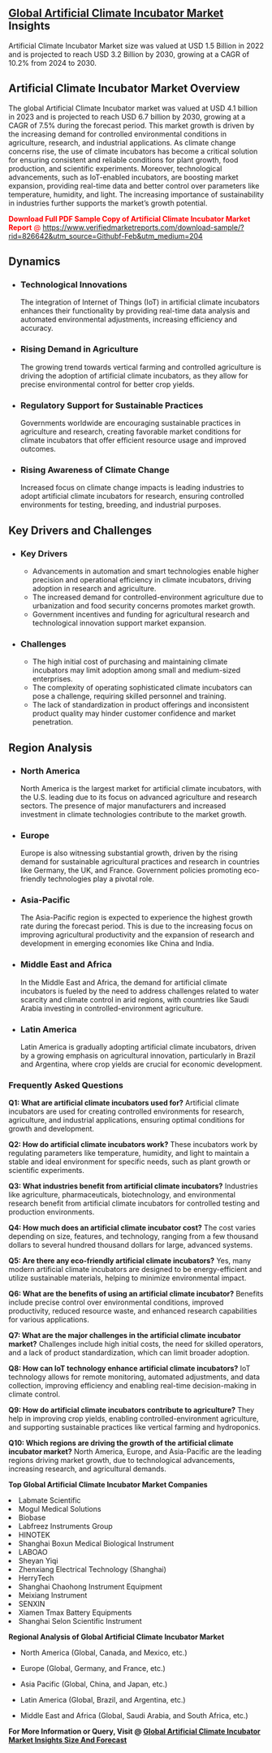 <h2><a href="https://www.verifiedmarketreports.com/download-sample/?rid=826642&amp;utm_source=Githubf&amp;utm_medium=204" target="_blank">Global Artificial Climate Incubator Market</a> Insights</h2><p>Artificial Climate Incubator Market size was valued at USD 1.5 Billion in 2022 and is projected to reach USD 3.2 Billion by 2030, growing at a CAGR of 10.2% from 2024 to 2030.</p><p> <h2>Artificial Climate Incubator Market Overview</h2> <p>The global Artificial Climate Incubator market was valued at USD 4.1 billion in 2023 and is projected to reach USD 6.7 billion by 2030, growing at a CAGR of 7.5% during the forecast period. This market growth is driven by the increasing demand for controlled environmental conditions in agriculture, research, and industrial applications. As climate change concerns rise, the use of climate incubators has become a critical solution for ensuring consistent and reliable conditions for plant growth, food production, and scientific experiments. Moreover, technological advancements, such as IoT-enabled incubators, are boosting market expansion, providing real-time data and better control over parameters like temperature, humidity, and light. The increasing importance of sustainability in industries further supports the market’s growth potential.</p> <p><p><span class=""><span style="color: #ff0000;"><strong>Download Full PDF Sample Copy of Artificial Climate Incubator Market Report</strong> @ </span><a href="https://www.verifiedmarketreports.com/download-sample/?rid=826642&amp;utm_source=Githubf-Feb&amp;utm_medium=204" target="_blank">https://www.verifiedmarketreports.com/download-sample/?rid=826642&amp;utm_source=Githubf-Feb&amp;utm_medium=204</a></span></p></p> <h2>Dynamics</h2> <ul> <li><h3>Technological Innovations</h3> The integration of Internet of Things (IoT) in artificial climate incubators enhances their functionality by providing real-time data analysis and automated environmental adjustments, increasing efficiency and accuracy. </li> <li><h3>Rising Demand in Agriculture</h3> The growing trend towards vertical farming and controlled agriculture is driving the adoption of artificial climate incubators, as they allow for precise environmental control for better crop yields. </li> <li><h3>Regulatory Support for Sustainable Practices</h3> Governments worldwide are encouraging sustainable practices in agriculture and research, creating favorable market conditions for climate incubators that offer efficient resource usage and improved outcomes. </li> <li><h3>Rising Awareness of Climate Change</h3> Increased focus on climate change impacts is leading industries to adopt artificial climate incubators for research, ensuring controlled environments for testing, breeding, and industrial purposes. </li> </ul> <h2>Key Drivers and Challenges</h2> <ul> <li><h3>Key Drivers</h3> <ul> <li>Advancements in automation and smart technologies enable higher precision and operational efficiency in climate incubators, driving adoption in research and agriculture.</li> <li>The increased demand for controlled-environment agriculture due to urbanization and food security concerns promotes market growth.</li> <li>Government incentives and funding for agricultural research and technological innovation support market expansion.</li> </ul> </li> <li><h3>Challenges</h3> <ul> <li>The high initial cost of purchasing and maintaining climate incubators may limit adoption among small and medium-sized enterprises.</li> <li>The complexity of operating sophisticated climate incubators can pose a challenge, requiring skilled personnel and training.</li> <li>The lack of standardization in product offerings and inconsistent product quality may hinder customer confidence and market penetration.</li> </ul> </li> </ul> <h2>Region Analysis</h2> <ul> <li><h3>North America</h3> North America is the largest market for artificial climate incubators, with the U.S. leading due to its focus on advanced agriculture and research sectors. The presence of major manufacturers and increased investment in climate technologies contribute to the market growth. </li> <li><h3>Europe</h3> Europe is also witnessing substantial growth, driven by the rising demand for sustainable agricultural practices and research in countries like Germany, the UK, and France. Government policies promoting eco-friendly technologies play a pivotal role. </li> <li><h3>Asia-Pacific</h3> The Asia-Pacific region is expected to experience the highest growth rate during the forecast period. This is due to the increasing focus on improving agricultural productivity and the expansion of research and development in emerging economies like China and India. </li> <li><h3>Middle East and Africa</h3> In the Middle East and Africa, the demand for artificial climate incubators is fueled by the need to address challenges related to water scarcity and climate control in arid regions, with countries like Saudi Arabia investing in controlled-environment agriculture. </li> <li><h3>Latin America</h3> Latin America is gradually adopting artificial climate incubators, driven by a growing emphasis on agricultural innovation, particularly in Brazil and Argentina, where crop yields are crucial for economic development. </li> </ul> <h3>Frequently Asked Questions</h3> <p><strong>Q1: What are artificial climate incubators used for?</strong> Artificial climate incubators are used for creating controlled environments for research, agriculture, and industrial applications, ensuring optimal conditions for growth and development.</p> <p><strong>Q2: How do artificial climate incubators work?</strong> These incubators work by regulating parameters like temperature, humidity, and light to maintain a stable and ideal environment for specific needs, such as plant growth or scientific experiments.</p> <p><strong>Q3: What industries benefit from artificial climate incubators?</strong> Industries like agriculture, pharmaceuticals, biotechnology, and environmental research benefit from artificial climate incubators for controlled testing and production environments.</p> <p><strong>Q4: How much does an artificial climate incubator cost?</strong> The cost varies depending on size, features, and technology, ranging from a few thousand dollars to several hundred thousand dollars for large, advanced systems.</p> <p><strong>Q5: Are there any eco-friendly artificial climate incubators?</strong> Yes, many modern artificial climate incubators are designed to be energy-efficient and utilize sustainable materials, helping to minimize environmental impact.</p> <p><strong>Q6: What are the benefits of using an artificial climate incubator?</strong> Benefits include precise control over environmental conditions, improved productivity, reduced resource waste, and enhanced research capabilities for various applications.</p> <p><strong>Q7: What are the major challenges in the artificial climate incubator market?</strong> Challenges include high initial costs, the need for skilled operators, and a lack of product standardization, which can limit broader adoption.</p> <p><strong>Q8: How can IoT technology enhance artificial climate incubators?</strong> IoT technology allows for remote monitoring, automated adjustments, and data collection, improving efficiency and enabling real-time decision-making in climate control.</p> <p><strong>Q9: How do artificial climate incubators contribute to agriculture?</strong> They help in improving crop yields, enabling controlled-environment agriculture, and supporting sustainable practices like vertical farming and hydroponics.</p> <p><strong>Q10: Which regions are driving the growth of the artificial climate incubator market?</strong> North America, Europe, and Asia-Pacific are the leading regions driving market growth, due to technological advancements, increasing research, and agricultural demands.</p> </p><p><strong>Top Global Artificial Climate Incubator Market Companies</strong></p><div data-test-id=""><p><li>Labmate Scientific</li><li> Mogul Medical Solutions</li><li> Biobase</li><li> Labfreez Instruments Group</li><li> HINOTEK</li><li> Shanghai Boxun Medical Biological Instrument</li><li> LABOAO</li><li> Sheyan Yiqi</li><li> Zhenxiang Electrical Technology (Shanghai)</li><li> HerryTech</li><li> Shanghai Chaohong Instrument Equipment</li><li> Meixiang Instrument</li><li> SENXIN</li><li> Xiamen Tmax Battery Equipments</li><li> Shanghai Selon Scientific Instrument</li></p><div><strong>Regional Analysis of&nbsp;Global Artificial Climate Incubator Market</strong></div><ul><li dir="ltr"><p dir="ltr">North America&nbsp;(Global, Canada, and Mexico, etc.)</p></li><li dir="ltr"><p dir="ltr">Europe (Global, Germany, and France, etc.)</p></li><li dir="ltr"><p dir="ltr">Asia Pacific&nbsp;(Global, China, and Japan, etc.)</p></li><li dir="ltr"><p dir="ltr">Latin America&nbsp;(Global, Brazil, and Argentina, etc.)</p></li><li dir="ltr">Middle East and Africa&nbsp;(Global, Saudi Arabia, and South Africa, etc.)</li></ul><p><strong>For More Information or Query, Visit @&nbsp;</strong><strong><a href="https://www.verifiedmarketreports.com/product/artificial-climate-incubator-market/?utm_source=Githubf&amp;utm_medium=204" target="_blank">Global Artificial Climate Incubator Market Insights Size And Forecast</a></strong></p></div>
